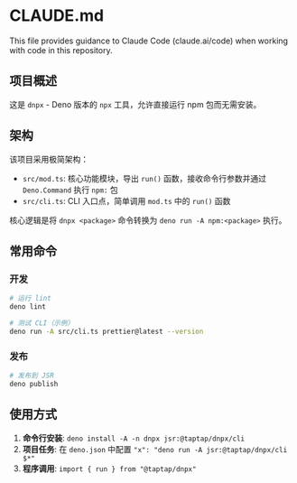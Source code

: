 # CLAUDE.md

This file provides guidance to Claude Code (claude.ai/code) when working with code in this repository.

## 项目概述

这是 `dnpx` - Deno 版本的 `npx` 工具，允许直接运行 npm 包而无需安装。

## 架构

该项目采用极简架构：

- `src/mod.ts`: 核心功能模块，导出 `run()` 函数，接收命令行参数并通过 `Deno.Command` 执行 `npm:` 包
- `src/cli.ts`: CLI 入口点，简单调用 `mod.ts` 中的 `run()` 函数

核心逻辑是将 `dnpx <package>` 命令转换为 `deno run -A npm:<package>` 执行。

## 常用命令

### 开发

```bash
# 运行 lint
deno lint

# 测试 CLI（示例）
deno run -A src/cli.ts prettier@latest --version
```

### 发布

```bash
# 发布到 JSR
deno publish
```

## 使用方式

1. **命令行安装**: `deno install -A -n dnpx jsr:@taptap/dnpx/cli`
2. **项目任务**: 在 `deno.json` 中配置 `"x": "deno run -A jsr:@taptap/dnpx/cli $*"`
3. **程序调用**: `import { run } from "@taptap/dnpx"`